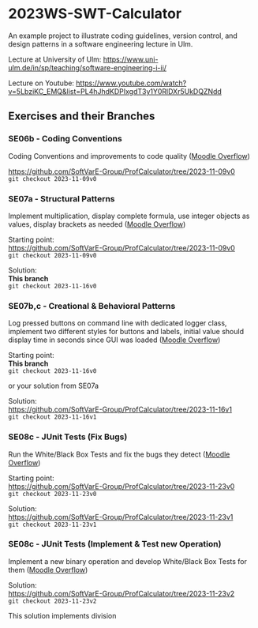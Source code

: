 # 2023WS-SWT-Calculator

An example project to illustrate coding guidelines, version control, and design patterns in a software engineering lecture in Ulm.

Lecture at University of Ulm: https://www.uni-ulm.de/in/sp/teaching/software-engineering-i-ii/

Lecture on Youtube: https://www.youtube.com/watch?v=5LbziKC_EMQ&list=PL4hJhdKDPIxgdT3y1Y0RlDXr5UkDQZNdd

## Exercises and their Branches

### SE06b - Coding Conventions
Coding Conventions and improvements to code quality ([Moodle Overflow](https://moodle.uni-ulm.de/mod/moodleoverflow/discussion.php?d=5581))

https://github.com/SoftVarE-Group/ProfCalculator/tree/2023-11-09v0  
`git checkout 2023-11-09v0`

### SE07a - Structural Patterns
Implement multiplication, display complete formula, use integer objects as values, display brackets as needed ([Moodle Overflow](https://moodle.uni-ulm.de/mod/moodleoverflow/discussion.php?d=5587))

Starting point:  
https://github.com/SoftVarE-Group/ProfCalculator/tree/2023-11-09v0  
`git checkout 2023-11-09v0`

Solution:  
**This branch**  
`git checkout 2023-11-16v0`

### SE07b,c - Creational & Behavioral Patterns
Log pressed buttons on command line with dedicated logger class, implement two different styles for buttons and labels, initial value should display time in seconds since GUI was loaded ([Moodle Overflow](https://moodle.uni-ulm.de/mod/moodleoverflow/discussion.php?d=5590))

Starting point:  
**This branch**  
`git checkout 2023-11-16v0`

or your solution from SE07a

Solution:  
https://github.com/SoftVarE-Group/ProfCalculator/tree/2023-11-16v1  
`git checkout 2023-11-16v1`

### SE08c - JUnit Tests (Fix Bugs)
Run the White/Black Box Tests and fix the bugs they detect ([Moodle Overflow](https://moodle.uni-ulm.de/mod/moodleoverflow/discussion.php?d=5604))

Starting point:  
https://github.com/SoftVarE-Group/ProfCalculator/tree/2023-11-23v0  
`git checkout 2023-11-23v0`

Solution:  
https://github.com/SoftVarE-Group/ProfCalculator/tree/2023-11-23v1  
`git checkout 2023-11-23v1`

### SE08c - JUnit Tests (Implement & Test new Operation)
Implement a new binary operation and develop White/Black Box Tests for them ([Moodle Overflow](https://moodle.uni-ulm.de/mod/moodleoverflow/discussion.php?d=5604))

Solution:  
https://github.com/SoftVarE-Group/ProfCalculator/tree/2023-11-23v2  
`git checkout 2023-11-23v2`

This solution implements division
